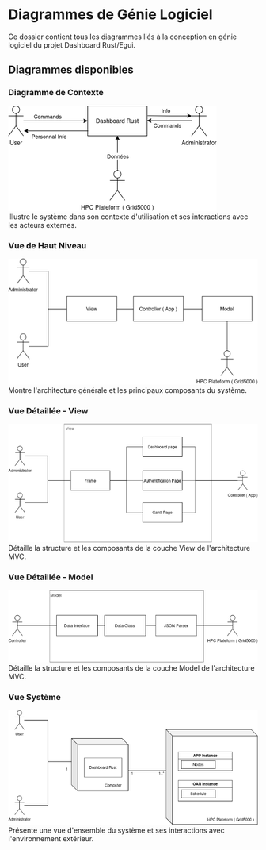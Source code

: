 # Diagrammes de Génie Logiciel

Ce dossier contient tous les diagrammes liés à la conception en génie logiciel du projet Dashboard Rust/Egui.

## Diagrammes disponibles

### Diagramme de Contexte
![Diagramme de Contexte](./Génie%20Logiciel-Diagramme%20de%20Contexte.png)  
Illustre le système dans son contexte d'utilisation et ses interactions avec les acteurs externes.

### Vue de Haut Niveau
![Vue de Haut Niveau](./Génie%20Logiciel-Vue%20de%20haut%20niveau.png)  
Montre l'architecture générale et les principaux composants du système.

### Vue Détaillée - View
![Vue Détaillée View](./Génie%20Logiciel-Vue%20détaillée%20(View).png)  
Détaille la structure et les composants de la couche View de l'architecture MVC.

### Vue Détaillée - Model
![Vue Détaillée Model](./Génie%20Logiciel-Vue%20détaillée%20(Model).png)  
Détaille la structure et les composants de la couche Model de l'architecture MVC.

### Vue Système
![Vue Système](./Génie%20Logiciel-Vue%20Système.png)  
Présente une vue d'ensemble du système et ses interactions avec l'environnement extérieur.
